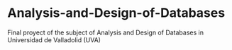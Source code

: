 # Analysis-and-Design-of-Databases
Final proyect of the subject of Analysis and Design of Databases in Universidad de Valladolid (UVA)
